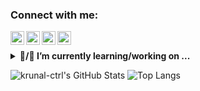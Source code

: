 ### Connect with me:

[<img align="left" alt="krunal-ctrl | Twitter" width="22px" src="https://cdn.jsdelivr.net/npm/simple-icons@v3/icons/twitter.svg" />][twitter]
[<img align="left" alt="krunal-ctrl | LinkedIn" width="22px" src="https://cdn.jsdelivr.net/npm/simple-icons@v3/icons/linkedin.svg" />][linkedin]
[<img align="left" alt="krunal-ctrl | Instagram" width="22px" src="https://cdn.jsdelivr.net/npm/simple-icons@v3/icons/instagram.svg" />][instagram]
[<img align="left" alt="krunal-ctrl | Email" width="22px" src="https://cdn.jsdelivr.net/npm/simple-icons@v3/icons/gmail.svg" />][instagram]
<br />

[instagram]: https://instagram.com/krunal_jethva_14
[linkedin]: www.linkedin.com/in/krunal-jethva
[twitter]: https://twitter.com/jethva_krunal
[Email]: krunaljethva90@gmail.com

<details>
 <summary><strong>🌱/🔭 I’m currently learning/working on ...</strong></summary>
 <ul>
   <li> Python for Data Science </li>
   <li> Deep Learning </li>
   <li> Playing around with GCP </li>
   <li> Machine Learning </li>
   <li> Java Applets</li>
   <li> Flask</li>
  </ul>
</details>



![krunal-ctrl's GitHub Stats](https://github-readme-stats.vercel.app/api?username=krunal-ctrl&show_icons=true&title_color=fff&icon_color=79ff97&bg_color=0000&hide_border=false)
![Top Langs](https://github-readme-stats.vercel.app/api/top-langs/?username=krunal-ctrl&layout=compact&hide_border=false)
